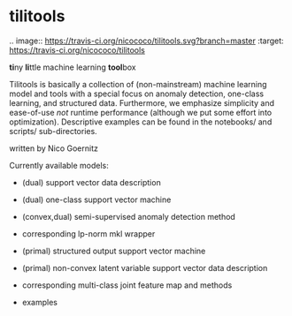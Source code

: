 tilitools
=========

.. image:: https://travis-ci.org/nicococo/tilitools.svg?branch=master
    :target: https://travis-ci.org/nicococo/tilitools

**ti**ny **li**ttle machine learning **tool**box


Tilitools is basically a collection of (non-mainstream) machine learning model and tools 
with a special focus on anomaly detection, one-class learning, and structured data. 
Furthermore, we emphasize simplicity and ease-of-use *not* runtime performance 
(although we put some effort into optimization). Descriptive examples can be 
found in the notebooks/ and scripts/ sub-directories. 

written by Nico Goernitz

Currently available models:
- (dual) support vector data description
- (dual) one-class support vector machine
- (convex,dual) semi-supervised anomaly detection method
- corresponding lp-norm mkl wrapper
- (primal) structured output support vector machine
- (primal) non-convex latent variable support vector data description

- corresponding multi-class joint feature map and methods
- examples

